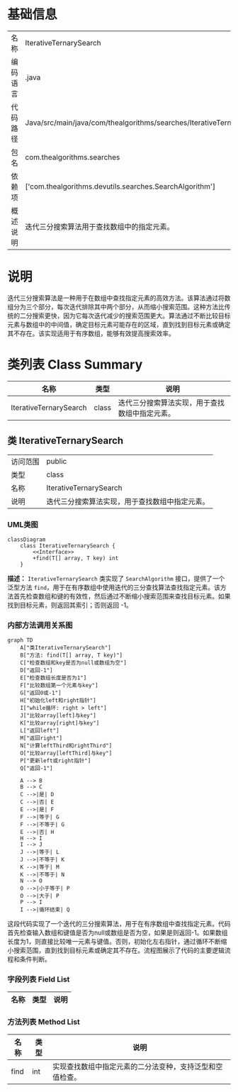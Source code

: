 # 基础信息

|      |      |
|------|------|
| 名称 | IterativeTernarySearch |
| 编码语言 | .java |
| 代码路径 | Java/src/main/java/com/thealgorithms/searches/IterativeTernarySearch.java |
| 包名 | com.thealgorithms.searches |
| 依赖项 | ['com.thealgorithms.devutils.searches.SearchAlgorithm'] |
| 概述说明 | 迭代三分搜索算法用于查找数组中的指定元素。 |

# 说明

迭代三分搜索算法是一种用于在数组中查找指定元素的高效方法。该算法通过将数组分为三个部分，每次迭代排除其中两个部分，从而缩小搜索范围。这种方法比传统的二分搜索更快，因为它每次迭代减少的搜索范围更大。算法通过不断比较目标元素与数组中的中间值，确定目标元素可能存在的区域，直到找到目标元素或确定其不存在。该实现适用于有序数组，能够有效提高搜索效率。

# 类列表 Class Summary

| 名称   | 类型  | 说明 |
|-------|------|-------------|
| IterativeTernarySearch | class | 迭代三分搜索算法实现，用于查找数组中指定元素。 |



## 类 IterativeTernarySearch

|      |      |
|------|------|
| 访问范围 | public |
| 类型 | class |
| 名称 | IterativeTernarySearch |
| 说明 | 迭代三分搜索算法实现，用于查找数组中指定元素。 |


### UML类图

```mermaid
classDiagram
    class IterativeTernarySearch {
        <<Interface>>
        +find(T[] array, T key) int
    }
```

**描述：**
`IterativeTernarySearch` 类实现了 `SearchAlgorithm` 接口，提供了一个泛型方法 `find`，用于在有序数组中使用迭代的三分查找算法查找指定元素。该方法首先检查数组和键的有效性，然后通过不断缩小搜索范围来查找目标元素。如果找到目标元素，则返回其索引；否则返回 -1。


### 内部方法调用关系图

```mermaid
graph TD
    A["类IterativeTernarySearch"]
    B["方法: find(T[] array, T key)"]
    C["检查数组和key是否为null或数组为空"]
    D["返回-1"]
    E["检查数组长度是否为1"]
    F["比较数组第一个元素与key"]
    G["返回0或-1"]
    H["初始化left和right指针"]
    I["while循环: right > left"]
    J["比较array[left]与key"]
    K["比较array[right]与key"]
    L["返回left"]
    M["返回right"]
    N["计算leftThird和rightThird"]
    O["比较array[leftThird]与key"]
    P["更新left或right指针"]
    Q["返回-1"]

    A --> B
    B --> C
    C -->|是| D
    C -->|否| E
    E -->|是| F
    F -->|等于| G
    F -->|不等于| G
    E -->|否| H
    H --> I
    I --> J
    J -->|等于| L
    J -->|不等于| K
    K -->|等于| M
    K -->|不等于| N
    N --> O
    O -->|小于等于| P
    O -->|大于| P
    P --> I
    I -->|循环结束| Q
```

这段代码实现了一个迭代的三分搜索算法，用于在有序数组中查找指定元素。代码首先检查输入数组和键值是否为null或数组是否为空，如果是则返回-1。如果数组长度为1，则直接比较唯一元素与键值。否则，初始化左右指针，通过循环不断缩小搜索范围，直到找到目标元素或确定其不存在。流程图展示了代码的主要逻辑流程和条件判断。

### 字段列表 Field List

| 名称  | 类型  | 说明 |
|-------|-------|------|

### 方法列表 Method List

| 名称  | 类型  | 说明 |
|-------|-------|------|
| find | int | 实现查找数组中指定元素的二分法变种，支持泛型和空值检查。 |




